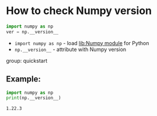 # How to check Numpy version

```python
import numpy as np
ver = np.__version__
```

- `import numpy as np` - load [lib:Numpy module](/python-numpy/how-to-install-python-numpy-lib) for Python
- `np.__version__` - attribute with Numpy version

group: quickstart

## Example: 
```python
import numpy as np
print(np.__version__)
```
```
1.22.3

```

